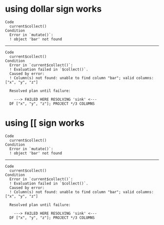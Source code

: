 # using dollar sign works

    Code
      current$collect()
    Condition
      Error in `mutate()`:
      ! object 'bar' not found

---

    Code
      current$collect()
    Condition
      Error in `current$collect()`:
      ! Evaluation failed in `$collect()`.
      Caused by error:
      ! Column(s) not found: unable to find column "bar"; valid columns: ["x", "y", "z"]
      
      Resolved plan until failure:
      
      	---> FAILED HERE RESOLVING 'sink' <---
      DF ["x", "y", "z"]; PROJECT */3 COLUMNS

# using [[ sign works

    Code
      current$collect()
    Condition
      Error in `mutate()`:
      ! object 'bar' not found

---

    Code
      current$collect()
    Condition
      Error in `current$collect()`:
      ! Evaluation failed in `$collect()`.
      Caused by error:
      ! Column(s) not found: unable to find column "bar"; valid columns: ["x", "y", "z"]
      
      Resolved plan until failure:
      
      	---> FAILED HERE RESOLVING 'sink' <---
      DF ["x", "y", "z"]; PROJECT */3 COLUMNS

